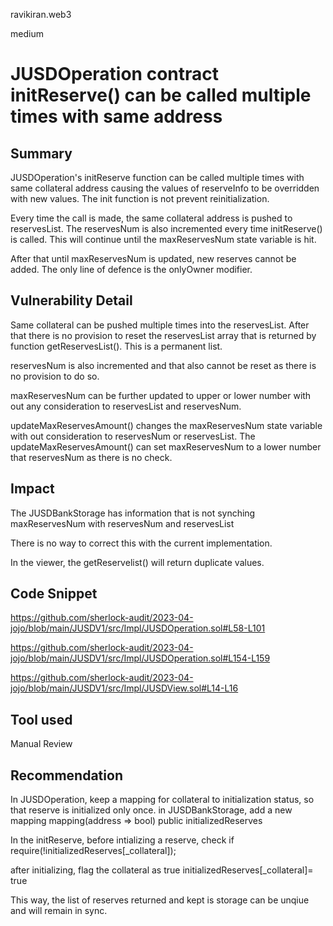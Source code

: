 ravikiran.web3

medium

# JUSDOperation contract initReserve() can be called multiple times with same address

## Summary
JUSDOperation's initReserve function can be called multiple times with same collateral address causing the values of reserveInfo to be overridden with new values. The init function is not prevent reinitialization.

Every time the call is made, the same collateral address is pushed to reservesList.
The reservesNum is also incremented every time initReserve() is called.
This will continue until the maxReservesNum state variable is hit.

After that until maxReservesNum is updated, new reserves cannot be added.
The only line of defence is the onlyOwner modifier. 

## Vulnerability Detail
Same collateral can be pushed multiple times into the reservesList. After that there is no provision to reset the reservesList array that is returned by function getReservesList(). This is a permanent list.

reservesNum is also incremented and that also cannot be reset as there is no provision to do so.

maxReservesNum can be further updated to upper or lower number with out any consideration to reservesList and reservesNum.

updateMaxReservesAmount() changes the maxReservesNum state variable with out consideration to reservesNum or reservesList.
The updateMaxReservesAmount() can set maxReservesNum to a lower number that reservesNum as there is no check.

## Impact
The JUSDBankStorage has information that is not synching maxReservesNum with reservesNum and reservesList

There is no way to correct this with the current implementation.

In the viewer, the getReservelist() will return duplicate values.

## Code Snippet
https://github.com/sherlock-audit/2023-04-jojo/blob/main/JUSDV1/src/Impl/JUSDOperation.sol#L58-L101

https://github.com/sherlock-audit/2023-04-jojo/blob/main/JUSDV1/src/Impl/JUSDOperation.sol#L154-L159

https://github.com/sherlock-audit/2023-04-jojo/blob/main/JUSDV1/src/Impl/JUSDView.sol#L14-L16

## Tool used

Manual Review

## Recommendation
In JUSDOperation, keep a mapping for collateral to initialization status, so that reserve is initialized only once.
in JUSDBankStorage, add a new mapping
 mapping(address => bool) public initializedReserves

In the initReserve, 
before intializing a reserve, check if
require(!initializedReserves[_collateral]);

after initializing, flag the collateral as true
initializedReserves[_collateral]= true

This way, the list of reserves returned and kept is storage can be unqiue and will remain in sync.